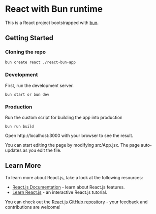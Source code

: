 # React with Bun runtime

This is a React project bootstrapped with [bun](https://bun.sh/).

## Getting Started

### Cloning the repo

```sh
bun create react ./react-bun-app
```

### Development

First, run the development server.

```
bun start or bun dev
```

### Production

Run the custom script for building the app into production

```
bun run build
```

Open http://localhost:3000 with your browser to see the result.

You can start editing the page by modifying src/App.jsx. The page auto-updates as you edit the file.

## Learn More

To learn more about React.js, take a look at the following resources:

- [React.js Documentation](https://reactjs.org/docs/getting-started.html) - learn about React.js features.
- [Learn React.js](https://reactjs.org/tutorial/tutorial.html) - an interactive React.js tutorial.

You can check out the [React.js GitHub repository](https://github.com/facebook/react) - your feedback and contributions are welcome!
